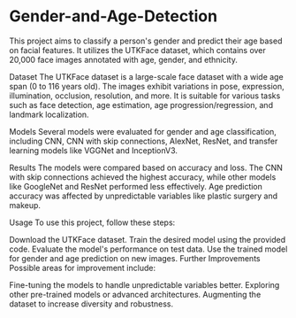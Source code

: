 # Gender-and-Age-Detection
This project aims to classify a person's gender and predict their age based on facial features. It utilizes the UTKFace dataset, which contains over 20,000 face images annotated with age, gender, and ethnicity.

Dataset
The UTKFace dataset is a large-scale face dataset with a wide age span (0 to 116 years old). The images exhibit variations in pose, expression, illumination, occlusion, resolution, and more. It is suitable for various tasks such as face detection, age estimation, age progression/regression, and landmark localization.

Models
Several models were evaluated for gender and age classification, including CNN, CNN with skip connections, AlexNet, ResNet, and transfer learning models like VGGNet and InceptionV3.

Results
The models were compared based on accuracy and loss. The CNN with skip connections achieved the highest accuracy, while other models like GoogleNet and ResNet performed less effectively. Age prediction accuracy was affected by unpredictable variables like plastic surgery and makeup.

Usage
To use this project, follow these steps:

Download the UTKFace dataset.
Train the desired model using the provided code.
Evaluate the model's performance on test data.
Use the trained model for gender and age prediction on new images.
Further Improvements
Possible areas for improvement include:

Fine-tuning the models to handle unpredictable variables better.
Exploring other pre-trained models or advanced architectures.
Augmenting the dataset to increase diversity and robustness.
